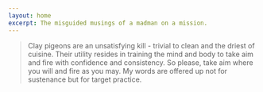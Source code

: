 ```yaml
---
layout: home
excerpt: The misguided musings of a madman on a mission.
---
```

> Clay pigeons are an unsatisfying kill - trivial to clean and the driest of cuisine. Their utility resides in training the mind and body to take aim and fire with confidence and consistency. So please, take aim where you will and fire as you may. My words are offered up not for sustenance but for target practice.
